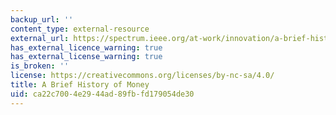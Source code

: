 ```yaml
---
backup_url: ''
content_type: external-resource
external_url: https://spectrum.ieee.org/at-work/innovation/a-brief-history-of-money
has_external_licence_warning: true
has_external_license_warning: true
is_broken: ''
license: https://creativecommons.org/licenses/by-nc-sa/4.0/
title: A Brief History of Money
uid: ca22c700-4e29-44ad-89fb-fd179054de30
---
```

